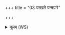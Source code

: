 +++
title = "03 यत्खले यन्मयारे"

+++
<details><summary>मूलम् (WS)</summary>

यत्खले यन्मयारे यद्गोष्ठे यच्च शेवधौ।  
अथो यत्कुम्भ्यां शये तस्य ते रसमा ददे ॥ ४ ॥
</details>
